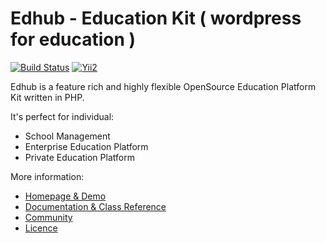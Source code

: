 Edhub - Education Kit ( wordpress for education )
===========================

[![Build Status](https://travis-ci.org/HermnTech/edhub.svg?branch=master)](https://travis-ci.org/HermnTech/edhub)
[![Yii2](https://img.shields.io/badge/Powered_by-Yii_Framework-green.svg?style=flat)](http://www.yiiframework.com/)

Edhub is a feature rich and highly flexible OpenSource Education Platform Kit written in PHP.

It's perfect for individual:
- School Management
- Enterprise Education Platform
- Private Education Platform

More information:
- [Homepage & Demo](http://edhub.hermn.tech)
- [Documentation & Class Reference](http://docs..hermn.tech)
- [Community](http://community.hermn.tech/)
- [Licence](http://www.hermn.tech/licences)

